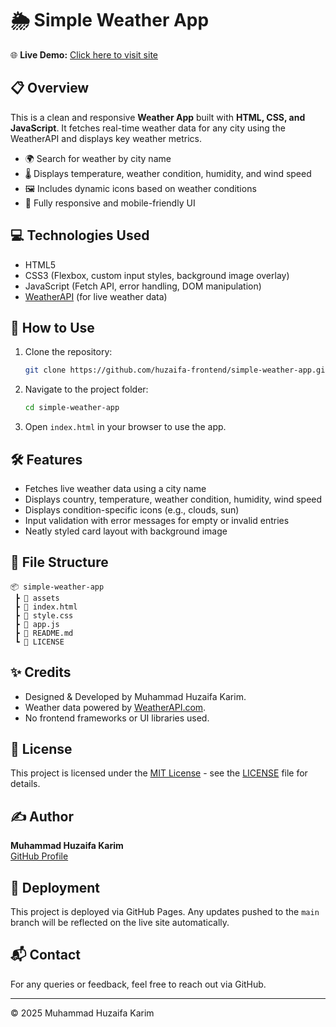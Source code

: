 # 🌦️ Simple Weather App

🌐 **Live Demo:** [Click here to visit site](https://huzaifa-frontend.github.io/simple-weather-app/)

## 📋 Overview

This is a clean and responsive **Weather App** built with **HTML, CSS, and JavaScript**. It fetches real-time weather data for any city using the WeatherAPI and displays key weather metrics.

- 🌍 Search for weather by city name
- 🌡️ Displays temperature, weather condition, humidity, and wind speed
- 🖼️ Includes dynamic icons based on weather conditions
- 📱 Fully responsive and mobile-friendly UI

## 💻 Technologies Used

- HTML5
- CSS3 (Flexbox, custom input styles, background image overlay)
- JavaScript (Fetch API, error handling, DOM manipulation)
- [WeatherAPI](https://www.weatherapi.com/) (for live weather data)

## 🚀 How to Use

1. Clone the repository:
   ```bash
   git clone https://github.com/huzaifa-frontend/simple-weather-app.git
   ```
2. Navigate to the project folder:
   ```bash
   cd simple-weather-app
   ```
3. Open `index.html` in your browser to use the app.

## 🛠️ Features

- Fetches live weather data using a city name
- Displays country, temperature, weather condition, humidity, wind speed
- Displays condition-specific icons (e.g., clouds, sun)
- Input validation with error messages for empty or invalid entries
- Neatly styled card layout with background image

## 📁 File Structure

```
📦 simple-weather-app
 ┣ 📂 assets
 ┣ 📄 index.html
 ┣ 📄 style.css
 ┣ 📄 app.js
 ┣ 📄 README.md
 ┗ 📄 LICENSE
```

## ✨ Credits

- Designed & Developed by Muhammad Huzaifa Karim.
- Weather data powered by [WeatherAPI.com](https://www.weatherapi.com/).
- No frontend frameworks or UI libraries used.

## 📄 License

This project is licensed under the [MIT License](LICENSE) - see the [LICENSE](LICENSE) file for details.

## ✍️ Author

**Muhammad Huzaifa Karim**  
[GitHub Profile](https://github.com/huzaifakarim1)

## 🔄 Deployment

This project is deployed via GitHub Pages. Any updates pushed to the `main` branch will be reflected on the live site automatically.

## 📬 Contact

For any queries or feedback, feel free to reach out via GitHub.

---

© 2025 Muhammad Huzaifa Karim